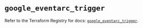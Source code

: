 # `google_eventarc_trigger`

Refer to the Terraform Registry for docs: [`google_eventarc_trigger`](https://registry.terraform.io/providers/hashicorp/google/6.22.0/docs/resources/eventarc_trigger).
